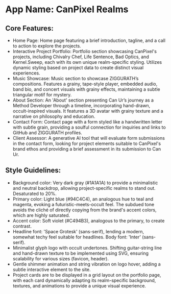 # **App Name**: CanPixel Realms

## Core Features:

- Home Page: Home page featuring a brief introduction, tagline, and a call to action to explore the projects.
- Interactive Project Portfolio: Portfolio section showcasing CanPixel's projects, including Chivalry Chef, Life Sentence, Bad Optics, and Kernel.Sweep, each with its own unique realm-specific styling. Utilizes dynamic styling based on project data to create distinct visual experiences.
- Music Showcase: Music section to showcase ZIGGURATH’s compositions. Features a grainy, tape-style player, embedded audio, band bio, and concert visuals with grainy effects, maintaining a subtle triangular motif for mystery.
- About Section: An 'About' section presenting Can Ur’s journey as a Method Developer through a timeline, incorporating hand-drawn, occult-inspired visuals. It features a 3D avatar with grainy texture and a narrative on philosophy and education.
- Contact Form: Contact page with a form styled like a handwritten letter with subtle grain, providing a soulful connection for inquiries and links to GitHub and ZIGGURATH profiles.
- Client Assessor: A generative AI tool that will evaluate form submissions in the contact form, looking for project elements suitable to CanPixel's brand ethos and providing a brief assessment in its submission to Can Ur.

## Style Guidelines:

- Background color: Very dark gray (#1A1A1A) to provide a minimalistic and neutral backdrop, allowing project-specific realms to stand out. Desaturated to 20%.
- Primary color: Light blue (#94C4C4), an analogous hue to teal and magenta, evoking a futuristic-meets-occult feel. The subdued tone avoids the cliché of directly copying from the brand's accent colors, which are highly saturated.
- Accent color: Soft violet (#C494B3), analogous to the primary, to create contrast.
- Headline font: 'Space Grotesk' (sans-serif), lending a modern, somewhat techy feel suitable for headlines. Body font: 'Inter' (sans-serif).
- Minimalist glyph logo with occult undertones. Shifting guitar-string line and hand-drawn texture to be implemented using SVG, ensuring scalability for various sizes (favicon, header).
- Gentle shimmer animation and string vibration on logo hover, adding a subtle interactive element to the site.
- Project cards are to be displayed in a grid layout on the portfolio page, with each card dynamically adapting its realm-specific background, textures, and animations to provide a unique visual experience.